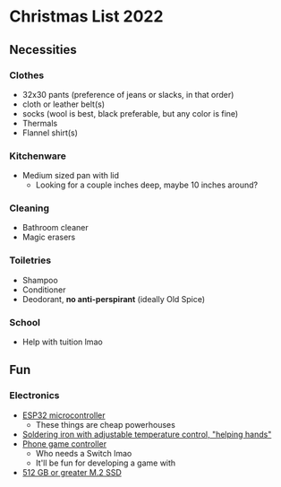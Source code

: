 # Christmas List 2022

## Necessities

### Clothes
* 32x30 pants (preference of jeans or slacks, in that order)
* cloth or leather belt(s)
* socks (wool is best, black preferable, but any color is fine)
* Thermals
* Flannel shirt(s)

### Kitchenware
* Medium sized pan with lid
    * Looking for a couple inches deep, maybe 10 inches around?

### Cleaning
* Bathroom cleaner
* Magic erasers

### Toiletries
* Shampoo
* Conditioner
* Deodorant, **no anti-perspirant** (ideally Old Spice)

### School
* Help with tuition lmao

## Fun

### Electronics
* [ESP32 microcontroller](https://www.amazon.com/s?k=esp32)
   * These things are cheap powerhouses
* [Soldering iron with adjustable temperature control, "helping hands"](https://www.amazon.com/s?k=soldering+iron+for+small+electronics+with+helping+hands)
* [Phone game controller](https://www.amazon.com/s?k=phone+game+controller)
    * Who needs a Switch lmao
    * It'll be fun for developing a game with
* [512 GB or greater M.2 SSD](https://www.amazon.com/s?k=silicon+power+ssd+m.2&crid=NYGL3X7MA73E&sprefix=silicon+power+ssd+m.%2Caps%2C137&ref=nb_sb_noss_2)


